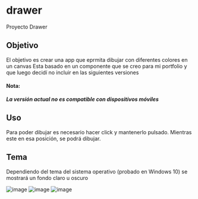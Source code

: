 # drawer
 Proyecto Drawer

## Objetivo
El objetivo es crear una app que eprmita dibujar con diferentes colores en un canvas
Esta basado en un componente que se creo para mi portfolio y que luego decidí no incluir en las siguientes versiones

#### Nota: 
***La versión actual no es compatible con dispositivos móviles***

## Uso
Para poder dibujar es necesario hacer click y mantenerlo pulsado. Mientras este en esa posición, se podrá dibujar.

## Tema
Dependiendo del tema del sistema operativo (probado en Windows 10) se mostrará un fondo claro u oscuro

![image](https://github.com/DrunkPsyduck/drawer/assets/40211718/06b47637-3ff9-4fbb-b950-f0673c3e71e1)
![image](https://github.com/DrunkPsyduck/drawer/assets/40211718/8f1c5d9d-9f3c-4d60-aabc-1adbafbda5b0)
![image](https://media.licdn.com/dms/image/D4E22AQGxS_YY5janQA/feedshare-shrink_2048_1536/0/1691478858598?e=1694649600&v=beta&t=PlX8Vpeo0POe1GPh9b3e3wWQClhA6U0bABkg5wl-9VY)
